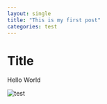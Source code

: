 ```yaml
---
layout: single
title: "This is my first post"
categories: test
---
```


# Title

Hello World

![test](/Users/hyeonah/Documents/hyeonahc-github-blog/hyeonahc.github.io/images/2021-01-13-first-posting/test.png)

